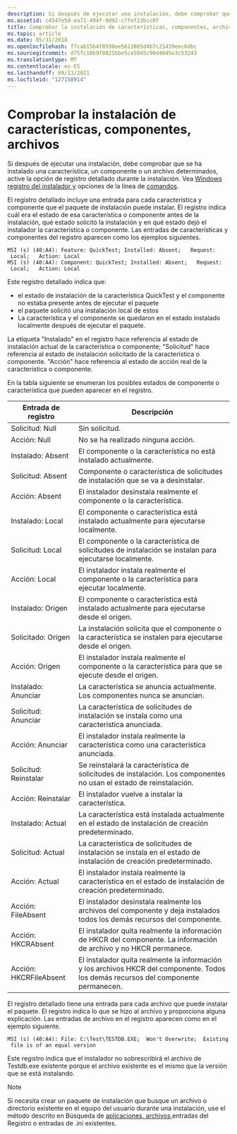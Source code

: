```yaml
---
description: Si después de ejecutar una instalación, debe comprobar que se ha instalado una característica, un componente o un archivo determinados, active la opción de registro detallado durante la instalación. Consulte Windows registro del instalador y opciones de la línea de comandos.
ms.assetid: c4547e5d-ea71-494f-9d92-c7fef23bcc0f
title: Comprobar la instalación de características, componentes, archivos
ms.topic: article
ms.date: 05/31/2018
ms.openlocfilehash: f7cab15b4f0590ee5613865d4b7c21439eec6dbc
ms.sourcegitcommit: d75fc10b9f0825bbe5ce5045c90d4045e3c53243
ms.translationtype: MT
ms.contentlocale: es-ES
ms.lasthandoff: 09/13/2021
ms.locfileid: "127158914"
---
```

# <a name="checking-the-installation-of-features-components-files"></a>Comprobar la instalación de características, componentes, archivos

Si después de ejecutar una instalación, debe comprobar que se ha instalado una característica, un componente o un archivo determinados, active la opción de registro detallado durante la instalación. Vea [Windows registro del instalador y](windows-installer-logging.md) opciones de la línea de [comandos](command-line-options.md).

El registro detallado incluye una entrada para cada característica y componente que el paquete de instalación puede instalar. El registro indica cuál era el estado de esa característica o componente antes de la instalación, qué estado solicitó la instalación y en qué estado dejó el instalador la característica o componente. Las entradas de características y componentes del registro aparecen como los ejemplos siguientes.

``` syntax
MSI (s) (40:A4): Feature: QuickTest; Installed: Absent;   Request:
 Local;   Action: Local
MSI (s) (40:A4): Component: QuickTest; Installed: Absent;   Request:
 Local;   Action: Local
```

Este registro detallado indica que:

-   el estado de instalación de la característica QuickTest y el componente no estaba presente antes de ejecutar el paquete
-   el paquete solicitó una instalación local de estos
-   La característica y el componente se quedaron en el estado instalado localmente después de ejecutar el paquete.

La etiqueta "Instalado" en el registro hace referencia al estado de instalación actual de la característica o componente; "Solicitud" hace referencia al estado de instalación solicitado de la característica o componente. "Acción" hace referencia al estado de acción real de la característica o componente.

En la tabla siguiente se enumeran los posibles estados de componente o característica que pueden aparecer en el registro.



| Entrada de registro              | Descripción                                                                                                     |
|------------------------|-----------------------------------------------------------------------------------------------------------------|
| Solicitud: Null          | Sin solicitud.                                                                                                     |
| Acción: Null           | No se ha realizado ninguna acción.                                                                                                |
| Instalado: Absent      | El componente o la característica no está instalado actualmente.                                                                |
| Solicitud: Absent        | Componente o característica de solicitudes de instalación que se va a desinstalar.                                                      |
| Acción: Absent         | El instalador desinstala realmente el componente o la característica.                                                             |
| Instalado: Local       | El componente o característica está instalado actualmente para ejecutarse localmente.                                                       |
| Solicitud: Local         | El componente o la característica de solicitudes de instalación se instalan para ejecutarse localmente.                                           |
| Acción: Local          | El instalador instala realmente el componente o la característica para ejecutar localmente.                                                  |
| Instalado: Origen      | El componente o característica está instalado actualmente para ejecutarse desde el origen.                                                 |
| Solicitado: Origen      | La instalación solicita que el componente o la característica se instalen para ejecutarse desde el origen.                                |
| Acción: Origen         | El instalador instala realmente el componente o la característica para que se ejecute desde el origen.                                        |
| Instalado: Anunciar   | La característica se anuncia actualmente. Los componentes nunca se anuncian.                                               |
| Solicitud: Anunciar     | La característica de solicitudes de instalación se instala como una característica anunciada.                                            |
| Acción: Anunciar      | El instalador instala realmente la característica como una característica anunciada.                                               |
| Solicitud: Reinstalar     | Se reinstalará la característica de solicitudes de instalación. Los componentes no usan el estado de reinstalación.                            |
| Acción: Reinstalar      | El instalador vuelve a instalar la característica.                                                                          |
| Instalado: Actual     | La característica está instalada actualmente en el estado de instalación de creación predeterminado.                                           |
| Solicitud: Actual       | La característica de solicitudes de instalación se instala en el estado de instalación de creación predeterminado.                               |
| Acción: Actual        | El instalador instala realmente la característica en el estado de instalación de creación predeterminado.                                  |
| Acción: FileAbsent     | El instalador desinstala realmente los archivos del componente y deja instalados todos los demás recursos del componente.      |
| Acción: HKCRAbsent     | El instalador quita realmente la información de HKCR del componente. La información de archivo y no HKCR permanece.                  |
| Acción: HKCRFileAbsent | El instalador quita realmente la información y los archivos HKCR del componente. Todos los demás recursos del componente permanecen. |



 

El registro detallado tiene una entrada para cada archivo que puede instalar el paquete. El registro indica lo que se hizo al archivo y proporciona alguna explicación. Las entradas de archivo en el registro aparecen como en el ejemplo siguiente.

``` syntax
MSI (s) (40:A4): File: C:\Test\TESTDB.EXE;  Won't Overwrite;  Existing
 file is of an equal version
```

Este registro indica que el instalador no sobrescribirá el archivo de Testdb.exe existente porque el archivo existente es el mismo que la versión que se está instalando.

> [!Note]  
> Si necesita crear un paquete de instalación que busque un archivo o directorio existente en el equipo del usuario durante una instalación, use el método descrito en Búsqueda de [aplicaciones, archivos,](searching-for-existing-applications-files-registry-entries-or--ini-file-entries.md)entradas del Registro o entradas de .ini existentes.

 

 

 



